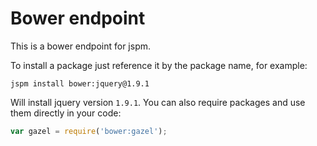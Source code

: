# Bower endpoint

This is a bower endpoint for jspm.

To install a package just reference it by the package name, for example:

```shell
jspm install bower:jquery@1.9.1
```

Will install jquery version `1.9.1`. You can also require packages and use them directly in your code:

```javascript
var gazel = require('bower:gazel');
```
